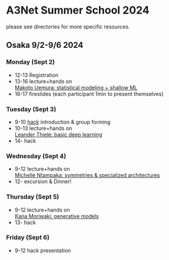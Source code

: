 # A3Net Summer School 2024

please see directories for more specific resources.

## Osaka 9/2-9/6 2024

### Monday (Sept 2)
* 12-13 Registration
* 13-16 lecture+hands on\
[Makoto Uemura: statistical modeling + shallow ML](Lecture_Day1_Uemura)
* 16-17 fireslides (each participant 1min to present themselves)

### Tuesday (Sept 3)
* 9-10 [hack](Hack) introduction & group forming
* 10-13 lecture+hands on\
[Leander Thiele: basic deep learning](Lecture_Day2_Thiele)
* 14- hack

### Wednesday (Sept 4)
* 9-12 lecture+hands on\
[Michelle Ntampaka: symmetries & specialized architectures](Lecture_Day3_Ntampaka)
* 12- excursion & Dinner!

### Thursday (Sept 5)
* 9-12 lecture+hands on\
[Kana Moriwaki: generative models](Lecture_Day4_Moriwaki)
* 13- hack

### Friday (Sept 6)
* 9-12 hack presentation
